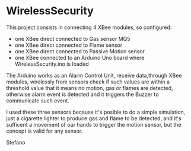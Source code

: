 # WirelessSecurity

This project consists in connecting 4 XBee modules, so configured:
- one XBee direct connected to Gas sensor MQ5
- one XBee direct connected to Flame sensor 
- one XBee direct connected to Passive Motion sensor
- one XBee connected to an Arduino Uno board where WirelessSecurity.ino is loaded

The Arduino works as an Alarm Control Unit, receive data,through XBee modules, wirelessly from sensors
  check if such values are within a threshold value that it means no motion, gas or flames are detected,
  otherwise alarm event is detected and it triggers the Buzzer to communicate such event.
  
I used these three sensors because it's posible to do a simple simulation, 
just a cigarette lighter to produce gas and flame to be detected, and it's sufficent a movement of our hands 
to trigger the motion sensor, but the concept is valid for any sensor.

Stefano
